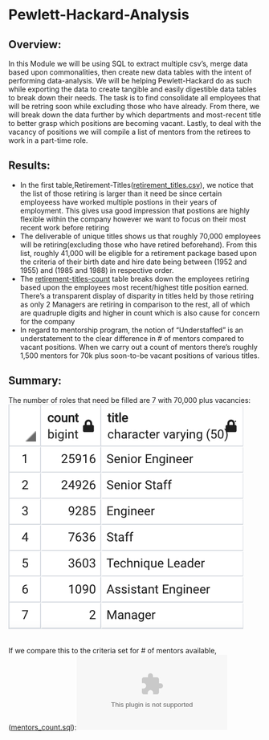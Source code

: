 # Pewlett-Hackard-Analysis

## Overview:
In this Module we will be using SQL to extract multiple csv’s, merge data based upon commonalities, then create new data tables with the intent of performing data-analysis. We will be helping Pewlett-Hackard do as such while exporting the data to create tangible and easily digestible data tables to break down their needs. The task is to find consolidate all employees that will be retring soon while excluding those who have already. From there, we will break down the data further by which departments and most-recent title to better grasp which positions are becoming vacant. Lastly, to deal with the vacancy of positions we will compile a list of mentors from the retirees to work in a part-time role.
## Results:
- In the first table,Retirement-Titles([retirement_titles.csv](Data/retirement_titles.csv)), we notice that the list of those retiring is larger than it need be since certain employeess have worked multiple postions in their years of employment. This gives usa  good impression that postions are highly flexible within the company however we want to focus on their most recent work before retiring
- The deliverable of unique titles shows us that roughly 70,000 employees will be retiring(excluding those who have retired beforehand). From this list, roughly 41,000 will be eligible for a retirement package based upon the criteria of their birth date and hire date being between (1952 and 1955) and (1985 and 1988) in respective order.
- The [retirement-titles-count](Resources/retirement_titles_count.png) table breaks down the employees retiring based upon the employees most recent/highest title position earned.  There’s a transparent display of disparity in titles held by those retiring as only 2 Managers are retiring in comparison to the rest, all of which are quadruple digits and higher in count which is also cause for concern for the company
- In regard to mentorship program, the notion of “Understaffed” is an understatement to the clear difference in # of mentors compared to vacant positions. When we carry out a count of mentors there’s roughly 1,500 mentors for 70k plus soon-to-be vacant positions of various titles. 

## Summary:
The number of roles that need be filled are 7 with 70,000 plus vacancies:<br />
![retirement-titles-count](Resources/retirement_titles_count.png)

<br />If we compare this to the criteria set for # of mentors available,([mentors_count.sql](https://github.com/KdotGhai/Pewlett-Hackard-Analysis/blob/7c1192342fa760b5021b32561b67886607afb922/Queries/mentor_count.sql)):![Mentors_Table](Data/mentor_count.csv)
